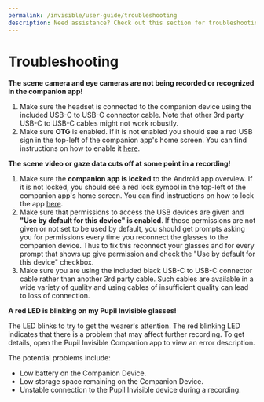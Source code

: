 ```yaml
---
permalink: /invisible/user-guide/troubleshooting
description: Need assistance? Check out this section for troubleshooting with Pupil Invisible. 
---
```


# Troubleshooting
**The scene camera and eye cameras are not being recorded or recognized in the companion app!**

1. Make sure the headset is connected to the companion device using the
   included USB-C to USB-C connector cable. Note that other 3rd party
   USB-C to USB-C cables might not work robustly.
2. Make sure **OTG** is enabled. If it is not enabled you should see a red USB sign in the top-left of the companion app's home screen. You can find instructions on how to enable it [here](/invisible/user-guide/invisible-companion-app/#enable-otg "Pupil Invisible Companion OnePlus Enable OTG").

**The scene video or gaze data cuts off at some point in a recording!**

1. Make sure the **companion app is locked** to the Android app overview. If it is not locked, you should see a red lock symbol in the top-left of the companion app's home screen. You can find instructions on how to lock the app [here](/invisible/user-guide/invisible-companion-app/#enable-application-lock "Pupil Invisible Companion OnePlus App Lock").
2. Make sure that permissions to access the USB devices are given and **"Use by default for this device" is enabled**. If those permissions are not given or not set to be used by default, you should get prompts asking you for permissions every time you reconnect the glasses to the companion device. Thus to fix this reconnect your glasses and for every prompt that shows up give permission and check the "Use by default for this device" checkbox.
3. Make sure you are using the included black USB-C to USB-C connector
   cable rather than another 3rd party cable. Such cables are available
   in a wide variety of quality and using cables of insufficient quality
   can lead to loss of connection.

**A red LED is blinking on my Pupil Invisible glasses!**

The LED blinks to try to get the wearer's attention. The red blinking LED indicates that there is a problem that may affect further recording. To get details, open the Pupil Invisible Companion app to view an error description.

The potential problems include:
- Low battery on the Companion Device.
- Low storage space remaining on the Companion Device.
- Unstable connection to the Pupil Invisible device during a recording.
